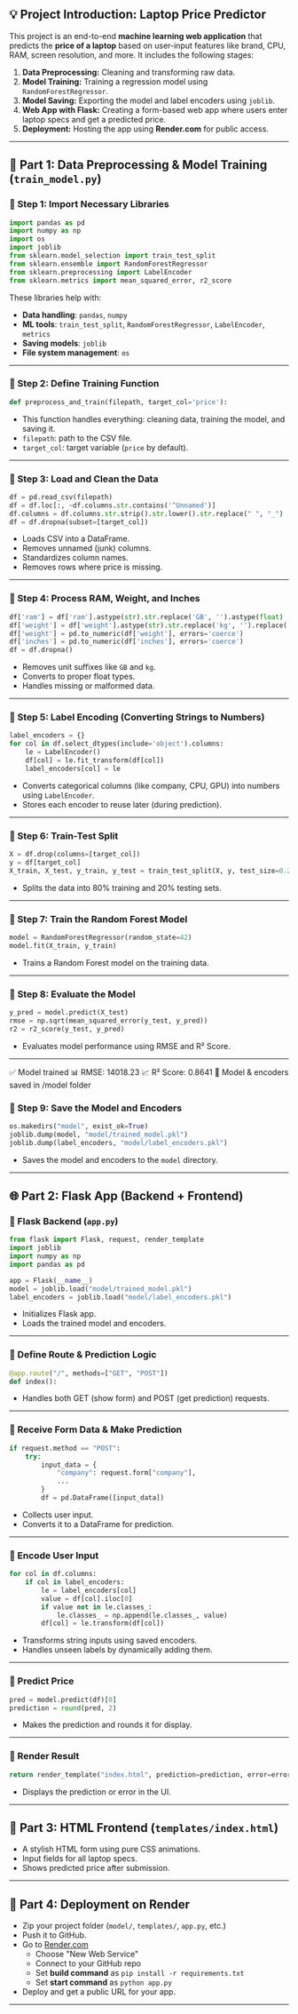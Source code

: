 

## 💡 **Project Introduction: Laptop Price Predictor**

This project is an end-to-end **machine learning web application** that predicts the **price of a laptop** based on user-input features like brand, CPU, RAM, screen resolution, and more. It includes the following stages:

1. **Data Preprocessing:** Cleaning and transforming raw data.
2. **Model Training:** Training a regression model using `RandomForestRegressor`.
3. **Model Saving:** Exporting the model and label encoders using `joblib`.
4. **Web App with Flask:** Creating a form-based web app where users enter laptop specs and get a predicted price.
5. **Deployment:** Hosting the app using **Render.com** for public access.

---

## 🔧 Part 1: Data Preprocessing & Model Training (`train_model.py`)

### 📌 Step 1: Import Necessary Libraries
```python
import pandas as pd
import numpy as np
import os
import joblib
from sklearn.model_selection import train_test_split
from sklearn.ensemble import RandomForestRegressor
from sklearn.preprocessing import LabelEncoder
from sklearn.metrics import mean_squared_error, r2_score
```
These libraries help with:
- **Data handling**: `pandas`, `numpy`
- **ML tools**: `train_test_split`, `RandomForestRegressor`, `LabelEncoder`, `metrics`
- **Saving models**: `joblib`
- **File system management**: `os`

---

### 📌 Step 2: Define Training Function
```python
def preprocess_and_train(filepath, target_col='price'):
```
- This function handles everything: cleaning data, training the model, and saving it.
- `filepath`: path to the CSV file.
- `target_col`: target variable (`price` by default).

---

### 📌 Step 3: Load and Clean the Data
```python
df = pd.read_csv(filepath)
df = df.loc[:, ~df.columns.str.contains('^Unnamed')]
df.columns = df.columns.str.strip().str.lower().str.replace(" ", "_")
df = df.dropna(subset=[target_col])
```
- Loads CSV into a DataFrame.
- Removes unnamed (junk) columns.
- Standardizes column names.
- Removes rows where price is missing.

---

### 📌 Step 4: Process RAM, Weight, and Inches
```python
df['ram'] = df['ram'].astype(str).str.replace('GB', '').astype(float)
df['weight'] = df['weight'].astype(str).str.replace('kg', '').replace('?', np.nan)
df['weight'] = pd.to_numeric(df['weight'], errors='coerce')
df['inches'] = pd.to_numeric(df['inches'], errors='coerce')
df = df.dropna()
```
- Removes unit suffixes like `GB` and `kg`.
- Converts to proper float types.
- Handles missing or malformed data.

---

### 📌 Step 5: Label Encoding (Converting Strings to Numbers)
```python
label_encoders = {}
for col in df.select_dtypes(include='object').columns:
    le = LabelEncoder()
    df[col] = le.fit_transform(df[col])
    label_encoders[col] = le
```
- Converts categorical columns (like company, CPU, GPU) into numbers using `LabelEncoder`.
- Stores each encoder to reuse later (during prediction).

---

### 📌 Step 6: Train-Test Split
```python
X = df.drop(columns=[target_col])
y = df[target_col]
X_train, X_test, y_train, y_test = train_test_split(X, y, test_size=0.2, random_state=42)
```
- Splits the data into 80% training and 20% testing sets.

---

### 📌 Step 7: Train the Random Forest Model
```python
model = RandomForestRegressor(random_state=42)
model.fit(X_train, y_train)
```
- Trains a Random Forest model on the training data.

---

### 📌 Step 8: Evaluate the Model
```python
y_pred = model.predict(X_test)
rmse = np.sqrt(mean_squared_error(y_test, y_pred))
r2 = r2_score(y_test, y_pred)
```
- Evaluates model performance using RMSE and R² Score.

---
✅ Model trained
📊 RMSE: 14018.23
📈 R² Score: 0.8641
💾 Model & encoders saved in /model folder

### 📌 Step 9: Save the Model and Encoders
```python
os.makedirs("model", exist_ok=True)
joblib.dump(model, "model/trained_model.pkl")
joblib.dump(label_encoders, "model/label_encoders.pkl")
```
- Saves the model and encoders to the `model` directory.

---

## 🌐 Part 2: Flask App (Backend + Frontend)

### 📌 Flask Backend (`app.py`)
```python
from flask import Flask, request, render_template
import joblib
import numpy as np
import pandas as pd

app = Flask(__name__)
model = joblib.load("model/trained_model.pkl")
label_encoders = joblib.load("model/label_encoders.pkl")
```
- Initializes Flask app.
- Loads the trained model and encoders.

---

### 📌 Define Route & Prediction Logic
```python
@app.route("/", methods=["GET", "POST"])
def index():
```
- Handles both GET (show form) and POST (get prediction) requests.

---

### 📌 Receive Form Data & Make Prediction
```python
if request.method == "POST":
    try:
        input_data = {
            "company": request.form["company"],
            ...
        }
        df = pd.DataFrame([input_data])
```
- Collects user input.
- Converts it to a DataFrame for prediction.

---

### 📌 Encode User Input
```python
for col in df.columns:
    if col in label_encoders:
        le = label_encoders[col]
        value = df[col].iloc[0]
        if value not in le.classes_:
            le.classes_ = np.append(le.classes_, value)
        df[col] = le.transform(df[col])
```
- Transforms string inputs using saved encoders.
- Handles unseen labels by dynamically adding them.

---

### 📌 Predict Price
```python
pred = model.predict(df)[0]
prediction = round(pred, 2)
```
- Makes the prediction and rounds it for display.

---

### 📌 Render Result
```python
return render_template("index.html", prediction=prediction, error=error)
```
- Displays the prediction or error in the UI.

---

## 🎨 Part 3: HTML Frontend (`templates/index.html`)
- A stylish HTML form using pure CSS animations.
- Input fields for all laptop specs.
- Shows predicted price after submission.

---

## 🚀 Part 4: Deployment on Render
- Zip your project folder (`model/`, `templates/`, `app.py`, etc.)
- Push it to GitHub.
- Go to [Render.com](https://render.com)
  - Choose "New Web Service"
  - Connect to your GitHub repo
  - Set **build command** as `pip install -r requirements.txt`
  - Set **start command** as `python app.py`
- Deploy and get a public URL for your app.

---
